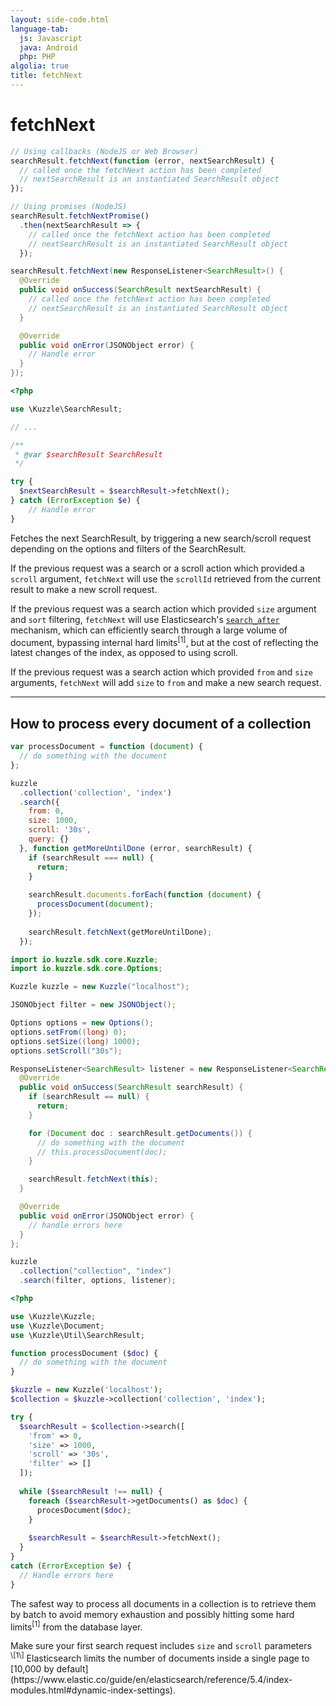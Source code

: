 ```yaml
---
layout: side-code.html
language-tab:
  js: Javascript
  java: Android
  php: PHP
algolia: true
title: fetchNext
---
```


# fetchNext

```js
// Using callbacks (NodeJS or Web Browser)
searchResult.fetchNext(function (error, nextSearchResult) {
  // called once the fetchNext action has been completed
  // nextSearchResult is an instantiated SearchResult object
});

// Using promises (NodeJS)
searchResult.fetchNextPromise()
  .then(nextSearchResult => {
    // called once the fetchNext action has been completed
    // nextSearchResult is an instantiated SearchResult object
  });
```

```java
searchResult.fetchNext(new ResponseListener<SearchResult>() {
  @Override
  public void onSuccess(SearchResult nextSearchResult) {
    // called once the fetchNext action has been completed
    // nextSearchResult is an instantiated SearchResult object
  }

  @Override
  public void onError(JSONObject error) {
    // Handle error
  }
});
```

```php
<?php

use \Kuzzle\SearchResult;

// ...

/**
 * @var $searchResult SearchResult
 */

try {
  $nextSearchResult = $searchResult->fetchNext();
} catch (ErrorException $e) {
    // Handle error
}
```

Fetches the next SearchResult, by triggering a new search/scroll request depending on the options and filters of the SearchResult.

If the previous request was a search or a scroll action which provided a `scroll` argument,
`fetchNext` will use the `scrollId` retrieved from the current result to make a new scroll request.

If the previous request was a search action which provided `size` argument and `sort` filtering,
`fetchNext` will use Elasticsearch's [`search_after`](https://www.elastic.co/guide/en/elasticsearch/reference/master/search-request-search-after.html) mechanism, which can efficiently search through a large volume of document, bypassing internal hard limits<sup>\[1\]</sup>,
but at the cost of reflecting the latest changes of the index, as opposed to using scroll.

If the previous request was a search action which provided `from` and `size` arguments,
`fetchNext` will add `size` to `from` and make a new search request.

---

## How to process every document of a collection

```js
var processDocument = function (document) {
  // do something with the document
};

kuzzle
  .collection('collection', 'index')
  .search({
    from: 0,
    size: 1000,
    scroll: '30s',
    query: {}
  }, function getMoreUntilDone (error, searchResult) {
    if (searchResult === null) {
      return;
    }
    
    searchResult.documents.forEach(function (document) {
      processDocument(document);
    });
    
    searchResult.fetchNext(getMoreUntilDone);
  });
```

```java
import io.kuzzle.sdk.core.Kuzzle;
import io.kuzzle.sdk.core.Options;

Kuzzle kuzzle = new Kuzzle("localhost");

JSONObject filter = new JSONObject();

Options options = new Options();
options.setFrom((long) 0);
options.setSize((long) 1000);
options.setScroll("30s");

ResponseListener<SearchResult> listener = new ResponseListener<SearchResult>() {
  @Override
  public void onSuccess(SearchResult searchResult) {
    if (searchResult == null) {
      return;
    }

    for (Document doc : searchResult.getDocuments()) {
      // do something with the document
      // this.processDocument(doc);
    }

    searchResult.fetchNext(this);
  }

  @Override
  public void onError(JSONObject error) {
    // handle errors here
  }
};

kuzzle
  .collection("collection", "index")
  .search(filter, options, listener);
```

```php
<?php

use \Kuzzle\Kuzzle;
use \Kuzzle\Document;
use \Kuzzle\Util\SearchResult;

function processDocument ($doc) {
  // do something with the document
}

$kuzzle = new Kuzzle('localhost');
$collection = $kuzzle->collection('collection', 'index');

try {
  $searchResult = $collection->search([
    'from' => 0,
    'size' => 1000,
    'scroll' => '30s',
    'filter' => []
  ]);
  
  while ($searchResult !== null) {
    foreach ($searchResult->getDocuments() as $doc) {
      procesDocument($doc);
    }
    
    $searchResult = $searchResult->fetchNext();
  }
}
catch (ErrorException $e) {
  // Handle errors here
}
```

The safest way to process all documents in a collection is to retrieve them by batch to avoid memory exhaustion and possibly hitting some hard limits<sup>\[1\]</sup> from the database layer.

<aside class="warning">Make sure your first search request includes <code>size</code> and <code>scroll</code> parameters</aside>

<aside class="notice"><sup>\[1\]</sup> Elasticsearch limits the number of documents inside a single page to [10,000 by default](https://www.elastic.co/guide/en/elasticsearch/reference/5.4/index-modules.html#dynamic-index-settings).</aside>
